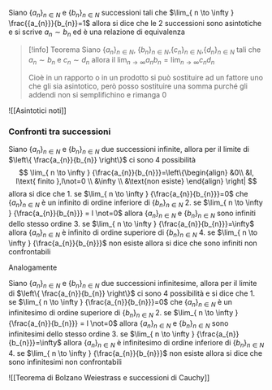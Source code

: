 Siano $\{{a_{n}}\}_{n\in N}$ e $\{{b_{n}}\}_{n\in N}$ successioni tali che $\lim_{ n \to \infty } \frac{{a_{n}}}{b_{n}}=1$ allora si dice che le 2 successioni sono asintotiche e si scrive $a_{n}\sim b_{n}$ ed è una relazione di equivalenza

>[!info] Teorema
>Siano $\{{a_{n}}\}_{n\in N}$, $\{{b_{n}}\}_{n\in N}$,$\{{c_{n}}\}_{n\in N}$,$\{{d_{n}}\}_{n\in N}$ tali che $a_{n}\sim b_{n}$ e $c_{n}\sim d_{n}$ allora il $\lim_{ n \to \infty } {a_{n}b_{n}}=\lim_{ n \to \infty } {c_{n}d_{n}}$
>
>Cioè in un rapporto o in un prodotto si può sostituire ad un fattore uno che gli sia asintotico, però posso sostituire una somma purché gli addendi non si semplifichino e rimanga 0

![[Asintotici noti]]

### Confronti tra successioni

Siano $\{{a_{n}}\}_{n\in N}$ e $\{{b_{n}}\}_{n\in N}$ due successioni infinite, allora per il limite di $\left\{ \frac{a_{n}}{b_{n}} \right\}$ ci sono 4 possibilità $$
\lim_{ n \to \infty } {\frac{a_{n}}{b_{n}}}=\left\{\begin{align} &0\\
&l, l\text{ finito },l\not=0 \\
&\infty \\
&\text{non esiste}
\end{align}
\right|
$$
allora si dice che 
	1. se $\lim_{ n \to \infty } {\frac{a_{n}}{b_{n}}}=0$ che $\{{a_{n}}\}_{n\in N}$ è un infinito di ordine inferiore di $\{{b_{n}}\}_{n\in N}$
	2. se $\lim_{ n \to \infty } {\frac{a_{n}}{b_{n}}} = l \not=0$ allora $\{{a_{n}}\}_{n\in N}$ e $\{{b_{n}}\}_{n\in N}$ sono infiniti dello stesso ordine
	3. se $\lim_{ n \to \infty } {\frac{a_{n}}{b_{n}}}=\infty$ allora $\{{a_{n}}\}_{n\in N}$ è infinito di ordine superiore di $\{{b_{n}}\}_{n\in N}$
	4. se $\lim_{ n \to \infty } {\frac{a_{n}}{b_{n}}}$ non esiste allora si dice che sono infiniti non confrontabili

Analogamente

Siano $\{{a_{n}}\}_{n\in N}$ e $\{{b_{n}}\}_{n\in N}$ due successioni infinitesime, allora per il limite di $\left\{ \frac{a_{n}}{b_{n}} \right\}$ ci sono 4 possibilità e si dice che 
	1. se $\lim_{ n \to \infty } {\frac{a_{n}}{b_{n}}}=0$ che $\{{a_{n}}\}_{n\in N}$ è un infinitesimo di ordine superiore di $\{{b_{n}}\}_{n\in N}$
	2. se $\lim_{ n \to \infty } {\frac{a_{n}}{b_{n}}} = l \not=0$ allora $\{{a_{n}}\}_{n\in N}$ e $\{{b_{n}}\}_{n\in N}$ sono infinitesimi dello stesso ordine
	3. se $\lim_{ n \to \infty } {\frac{a_{n}}{b_{n}}}=\infty$ allora $\{{a_{n}}\}_{n\in N}$ è infinitesimo di ordine inferiore di $\{{b_{n}}\}_{n\in N}$
	4. se $\lim_{ n \to \infty } {\frac{a_{n}}{b_{n}}}$ non esiste allora si dice che sono infinitesimi non confrontabili

![[Teorema di Bolzano Weiestrass e successioni di Cauchy]]